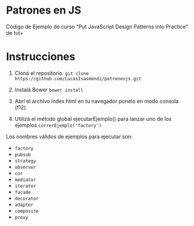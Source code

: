 # Patrones en JS
Código de Ejemplo de curso  "Put JavaScript Design Patterns into Practice" de tut+

# Instrucciones

1. Cloná el repositorio.
	`git clone https://github.com/LucasIsasmendi/patronesjs.git`

2. Instalá Bower
	`bower install`
3. Abrí el archivo index.html en tu navegador ponelo en modo consola (f12).

4. Utilizá el método global ejecutarEjemplo() para lanzar uno de los ejemplos
    `correrEjemplo('factory')`

Los nombres válidos de ejemplos para ejecutar son:

* `factory`
* `pubsub`
* `strategy`
* `observer`
* `cor`
* `mediator`
* `iterator`
* `facade`
* `decorator`
* `adapter`
* `composite`
* `proxy`